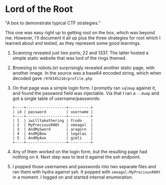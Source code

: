 # Lord of the Root

"A box to demonstrate typical CTF strategies."

This one was easy right up to getting root on the box, which was beyond me. However, I'll document it all up plus the three strategies for root which I learned about and tested, as they represent some good learnings.

1. Scanning revealed just two ports, 22 and 1337. The latter hosted a simple static website that was lord of the rings themed.

2. Browsing to robots.txt surprisingly revealed another static page, with another image. In the source was a base64 encoded string, which when decoded gave `/978345210/profile.php`

3. On that page was a simple login form. I promptly ran `sqlmap` against it, and found the password field was injectable. Via that I ran a `--dump` and got a single table of username/passwords:

    ```
    +----+------------------+----------+
    | id | password         | username |
    +----+------------------+----------+
    | 1  | iwilltakethering | frodo    |
    | 2  | MyPreciousR00t   | smeagol  |
    | 3  | AndMySword       | aragorn  |
    | 4  | AndMyBow         | legolas  |
    | 5  | AndMyAxe         | gimli    |
    +----+------------------+----------+
    ```

4. Any of them worked on the login form, but the resulting page had nothing on it. Next step was to test it against the ssh endpoint.

5. I popped those usernames and passwords into two separate files and ran them with hydra against ssh. It popped with `smeagol:MyPreciousR00t` in a moment. I logged on and started internal enumeration.

